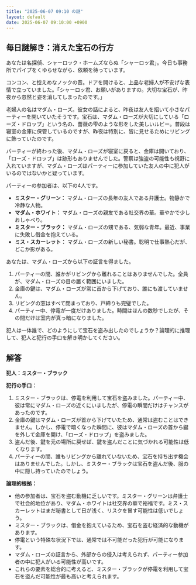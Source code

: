 ```yaml
---
title: "2025-06-07 09:10 の謎"
layout: default
date: 2025-06-07 09:10:00 +0900
---
```

## 毎日謎解き：消えた宝石の行方

あなたは名探偵、シャーロック・ホームズならぬ「シャーロッ君」。今日も事務所でパイプをくゆらせながら、依頼を待っています。

コンコン、と控えめなノックの音。ドアを開けると、上品な老婦人が不安げな表情で立っていました。「シャーロッ君、お願いがありますの。大切な宝石が、昨夜から忽然と姿を消してしまったのです。」

老婦人の名はマダム・ローズ。彼女の話によると、昨夜は友人を招いて小さなパーティーを開いていたそうです。宝石は、マダム・ローズが大切にしている「ローズ・ドロップ」という名の、薔薇の雫のような形をした美しいルビー。普段は寝室の金庫に保管しているのですが、昨夜は特別に、皆に見せるためにリビングに飾っていたのです。

パーティーが終わった後、マダム・ローズが寝室に戻ると、金庫は開いており、「ローズ・ドロップ」は跡形もありませんでした。警察は強盗の可能性も視野に入れていますが、マダム・ローズはパーティーに参加していた友人の中に犯人がいるのではないかと疑っています。

パーティーの参加者は、以下の4人です。

*   **ミスター・グリーン：** マダム・ローズの長年の友人である弁護士。物静かで冷静な人物。
*   **マダム・ホワイト：** マダム・ローズの親友である社交界の華。華やかで少しおしゃべり。
*   **ミスター・ブラック：** マダム・ローズの甥である、気弱な青年。最近、事業に失敗し借金を抱えている。
*   **ミス・スカーレット：** マダム・ローズの新しい秘書。聡明で仕事熱心だが、どこか影がある。

あなたは、マダム・ローズから以下の証言を得ました。

1.  パーティーの間、誰かがリビングから離れることはありませんでした。全員が、マダム・ローズの目の届く範囲にいました。
2.  金庫の鍵は、マダム・ローズが常に首から下げており、誰にも渡していません。
3.  リビングの窓はすべて閉まっており、戸締りも完璧でした。
4.  パーティー中、停電が一度だけありました。時間はほんの数秒でしたが、その間だけは室内が真っ暗になりました。

犯人は一体誰で、どのようにして宝石を盗み出したのでしょうか？論理的に推理して、犯人と犯行の手口を解き明かしてください。

## 解答

**犯人：ミスター・ブラック**

**犯行の手口：**

1.  ミスター・ブラックは、停電を利用して宝石を盗みました。パーティー中、彼は常にマダム・ローズの近くにいましたが、停電の瞬間だけはチャンスがあったのです。
2.  金庫の鍵はマダム・ローズが首から下げていたため、通常は盗むことはできません。しかし、停電で暗くなった瞬間に、彼はマダム・ローズの首から鍵を外して金庫を開け、「ローズ・ドロップ」を盗みました。
3.  盗んだ後、鍵を元の場所に戻せば、鍵を盗んだことに気づかれる可能性は低くなります。
4.  パーティーの間、誰もリビングから離れていないため、宝石を持ち出す機会はありませんでした。しかし、ミスター・ブラックは宝石を盗んだ後、服の中に隠し持っていたのでしょう。

**論理的根拠：**

*   他の参加者は、宝石を盗む動機に乏しいです。ミスター・グリーンは弁護士で社会的地位があり、マダム・ホワイトは社交界の華で裕福です。ミス・スカーレットはまだ秘書として日が浅く、リスクを冒す可能性は低いでしょう。
*   ミスター・ブラックは、借金を抱えているため、宝石を盗む経済的な動機があります。
*   停電という特殊な状況下では、通常では不可能だった犯行が可能になります。
*   マダム・ローズの証言から、外部からの侵入は考えられず、パーティー参加者の中に犯人がいる可能性が高いです。
*   これらの要素を総合的に考えると、ミスター・ブラックが停電を利用して宝石を盗んだ可能性が最も高いと考えられます。
